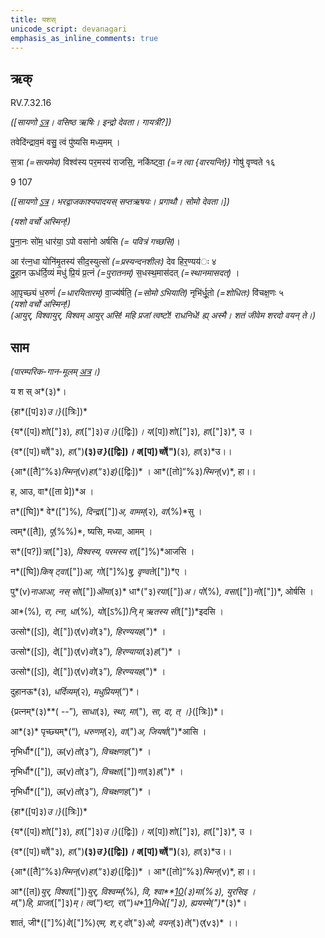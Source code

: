 ```yaml
---
title: यशस्  
unicode_script: devanagari  
emphasis_as_inline_comments: true
---   
```


## ऋक्

RV.7.32.16

*([सायणो [ऽत्र](https://archive.org/stream/RgVedaWithSayanasCommentaryPart3/rv_sayanabhasya_part3%23page/n437/mode/1up&sa=D&ust=1542425956203000)। वसिष्ठ ऋषिः। इन्द्रो देवता। गायत्री?])*

तवेदि॑न्द्राव॒मं वसु॒ त्वं पु॑ष्यसि मध्य॒मम् ।

स॒त्रा *(=सत्यमेव)* विश्व॑स्य पर॒मस्य॑ राजसि॒, नकि॑ष्ट्वा॒ *(=न त्वा {वारयन्ति})* गोषु॑ वृण्वते १६

  
  
9 107

*([सायणो [ऽत्र](https://archive.org/stream/RgVedaWithSayanasCommentaryPart4/rv_sayanabhasya_part4%23page/n353/mode/2up&sa=D&ust=1542425956203000)। भरद्वाजकाश्यपादयस् सप्तऋषयः। प्रगाथौ। सोमो देवता।])*

*(यशो वर्चो अस्मिन्!)*

पु॒ना॒नः सो॑म॒ धार॑या॒ ऽपो वसा॑नो अर्षसि  *(= पवित्रं गच्छसि)*।

आ र॑त्न॒धा योनि॑मृ॒तस्य॑ सीद॒स्युत्सो॑ *(=प्रस्यन्दनशीलः)* देव हिर॒ण्यय॑ः ४  
दु॒हा॒न ऊध॑र्दि॒व्यं मधु॑ प्रि॒यं प्र॒त्नं *(=पुरातनम्)* स॒धस्थ॒मास॑दत् *(=स्थानमासदत्)* ।

आ॒पृच्छ्यं ध॒रुणं॑ *(=धारयितारम्)* वा॒ज्य॑र्षति॒ *(=सोमो ऽभियाति)* नृभि॑र्धू॒तो *(=शोधितः)* वि॑चक्ष॒णः ५  
*(यशो वर्चो अस्मिन्!)*  
*(आयुर्, विश्वायुर्, विश्वम् आयुर् असि! महि प्रजां त्वष्टो! राधनिधे! ह्य् अस्मै। शतं जीवेम शरदो वयन् ते।)*

## साम

*(पारम्परिक-गान-मूलम् [अत्र](https://archive.org/stream/sAmaveda-jaiminIya-paravastu-paramparA-docs/AASHEERVACHANA%2520SAAMAANI%23mode/1up&sa=D&ust=1542425956204000)।)*

य श स् अ*(३)*।

{हा*([प]३)*उ।}*([त्रिः])*

{य*([प])*शो*(["]३)*, हा*(["]३)*उ।}*([द्विः])*।  य*([प])*शो*(["]३)*, हा*(["]३)*, उ ।

{व*([प])*र्चो*("३)*, हा*(")**(३)*उ }*([द्विः])*। व*([प])*र्चो*(")**(३)*, हा*(३)*उ।।

{आ*([तै]“%३)*स्मिन्*(v)*हा*(“३)*इ}*([द्विः])* । आ*([तो]“%३)*स्मिन्*(v)*, हा।।

ह, आउ, वा*([ता प्रे])*अ ।

त*([घि])* वे*(["]%)*, दिन्द्रा*(["])*अ, वामम्*(२)*, वा*(%)*सु ।

त्वम्*([तै])*, पू*(%%)*, ष्यसि, मध्या, आमम् ।

स*([प?])*त्रा*(["]३)*, विश्वस्य, परमस्य रा*(["]%)*आजसि ।

न*([घि])*किष् ट्वा*(["])*आ, गो*(["]%)*षु, वृण्वते*(["])*ए ।  

पु*(v)*नाआआ, नस् सो*(["])*ऒमा*(३)* धा*("३)*रया*(["])*अ। पो*(%)*, वसा*(["])*नो*(["])*, ओर्षसि ।

आ*(%)*, रा, त्ना, धा*(%)*, यो*([ऽ%])*नि,म् ऋतस्य सी*(["])*इदसि ।

उत्सो*([ऽ])*, दे*(["])*ए*(v)*वो*(३")*, हिरण्ययह*(")* ।

उत्सो*([ऽ])*, दे*(["])*ए*(v)*वो*(३”)*, हिरण्याया*(३)*ह*(")* ।

उत्सो*([ऽ])*, दे*(["])*ए*(v)*वो*(३”)*, हिरण्ययह*(")* ।

दुहानऊ*(३)*, धर्दिव्यम्*(२)*, मधुप्रियम्*(“)*।

{प्रत्नम्*(३)**( --”)*, साधा*(३)*, स्था, मा*(")*, सा, दा, त् ।}*([त्रिः])*।

आ*(३)* पृच्छ्यम्*(“)*, धरुणम्*(२)*, वा*(")*अ, जियर्षा*(")*आसि ।  

नृभिर्धौ*(["])*, ऊ*(v)*तो*(३”)*, विचक्षणह*(")* ।

नृभिर्धौ*(["])*, ऊ*(v)*तो*(३”)*, विचक्षा*(["])*णा*(३)*ह*(")* ।  

नृभिर्धौ*(["])*, ऊ*(v)*तो*(३”)*, विचक्षणह*(")* ।

{हा*([प]३)*उ।}*([त्रिः])*

{य*([प])*शो*(["]३)*, हा*(["]३)*उ।}*([द्विः])*।  य*([प])*शो*(["]३)*, हा*(["]३)*, उ ।

{व*([प])*र्चो*("३)*, हा*(")**(३)*उ }*([द्विः])*। व*([प])*र्चो*(")**(३)*, हा*(३)*उ।।

{आ*([तै]“%३)*स्मिन्*(v)*हा*(“३)*इ}*([द्विः])* । आ*([तो]“%३)*स्मिन्*(v)*, हा।।

आ*([त])*युर्, विश्वा*(["])*युर्, विश्वम्म्*(%)*, वि, श्वा**[10](#ftnt10)***(३)*मा*(%३)*, युरसिइ ।  
म*(")*हि, प्राजा*(["]३)*म्। त्व*(“)*ष्टा, रा*(“)*ध**[11](#ftnt11)**निधे*(["]३)*, ह्ययस्मे*(")**(३)*।

शातं, जी*(["]%)*वे*(["]%)*एम, श,र,दो*("३)*ओ, वयन्*(३)*ते*(")*ए*(v३)* ।।